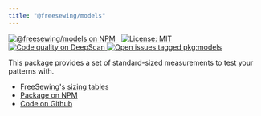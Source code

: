 ```yaml
---
title: "@freesewing/models"
---
```


<p>
  <a
    href='https://www.npmjs.com/package/@freesewing/models'
    title='@freesewing/models on NPM'
    style="margin-right: 0.5rem"
  >
    <img
      src='https://img.shields.io/npm/v/@freesewing/models.svg'
      alt='@freesewing/models on NPM'
    />
  </a>
  <a 
    href="https://opensource.org/licenses/MIT" 
    title="License: MIT" 
    style="margin-right: 0.5rem"
  >
    <img
      src='https://img.shields.io/npm/l/@freesewing/models.svg?label=License'
      alt="License: MIT"
    />
  </a>
  <a
    href="https://deepscan.io/dashboard#view=project&tid=2114&pid=2993&bid=23256"
    title="Code quality on DeepScan"
    style={styles.badge}
  >
    <img
      src="https://deepscan.io/api/teams/2114/projects/2993/branches/23256/badge/grade.svg"
      alt="Code quality on DeepScan"
    />
  </a>
  <a
    href='https://github.com/freesewing/freesewing/issues?q=is%3Aissue+is%3Aopen+label%3Apkg%3Amodels'
    title='Open issues tagged pkg:models'
    style="margin-right: 0.5rem"
  >
    <img
      src='https://img.shields.io/github/issues/freesewing/freesewing/pkg:models.svg?label=Issues'
      alt='Open issues tagged pkg:models'
    />
  </a>
</p>

This package provides a set of standard-sized measurements to test your patterns with.

<ul class='links'>
  <li><a href='https://freesewing.org/docs/about/sizes/'>FreeSewing's sizing tables</a></li>
  <li><a href='https://www.npmjs.com/package/@freesewing/models'>Package on NPM</a></li>
  <li><a href='https://github.com/freesewing/freesewing/tree/develop/packages/models'>Code on Github</a></li>
</ul>

